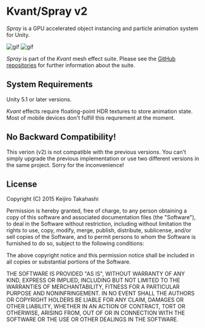 Kvant/Spray v2
==============

*Spray* is a GPU accelerated object instancing and particle animation system
for Unity.

![gif](http://49.media.tumblr.com/544faef987784f4539d812d735e7d658/tumblr_nyy244izdE1qio469o1_400.gif)
![gif](http://45.media.tumblr.com/46b6bf971afac9dcfbdd8a67d26ec858/tumblr_nyxgl2JiX01qio469o1_400.gif)

*Spray* is part of the *Kvant* mesh effect suite. Please see the [GitHub
repositories][kvant] for further information about the suite.

[kvant]: https://github.com/search?q=kvant+user%3Akeijiro&type=Repositories

System Requirements
-------------------

Unity 5.1 or later versions.

*Kvant* effects require floating-point HDR textures to store animation state.
Most of mobile devices don't fulfill this requrement at the moment.

No Backward Compatibility!
--------------------------

This verion (v2) is not compatible with the previous versions. You can't simply
upgrade the previous implementation or use two different versions in the same
project. Sorry for the inconvenience!

License
-------

Copyright (C) 2015 Keijiro Takahashi

Permission is hereby granted, free of charge, to any person obtaining a copy of
this software and associated documentation files (the "Software"), to deal in
the Software without restriction, including without limitation the rights to
use, copy, modify, merge, publish, distribute, sublicense, and/or sell copies of
the Software, and to permit persons to whom the Software is furnished to do so,
subject to the following conditions:

The above copyright notice and this permission notice shall be included in all
copies or substantial portions of the Software.

THE SOFTWARE IS PROVIDED "AS IS", WITHOUT WARRANTY OF ANY KIND, EXPRESS OR
IMPLIED, INCLUDING BUT NOT LIMITED TO THE WARRANTIES OF MERCHANTABILITY, FITNESS
FOR A PARTICULAR PURPOSE AND NONINFRINGEMENT. IN NO EVENT SHALL THE AUTHORS OR
COPYRIGHT HOLDERS BE LIABLE FOR ANY CLAIM, DAMAGES OR OTHER LIABILITY, WHETHER
IN AN ACTION OF CONTRACT, TORT OR OTHERWISE, ARISING FROM, OUT OF OR IN
CONNECTION WITH THE SOFTWARE OR THE USE OR OTHER DEALINGS IN THE SOFTWARE.
